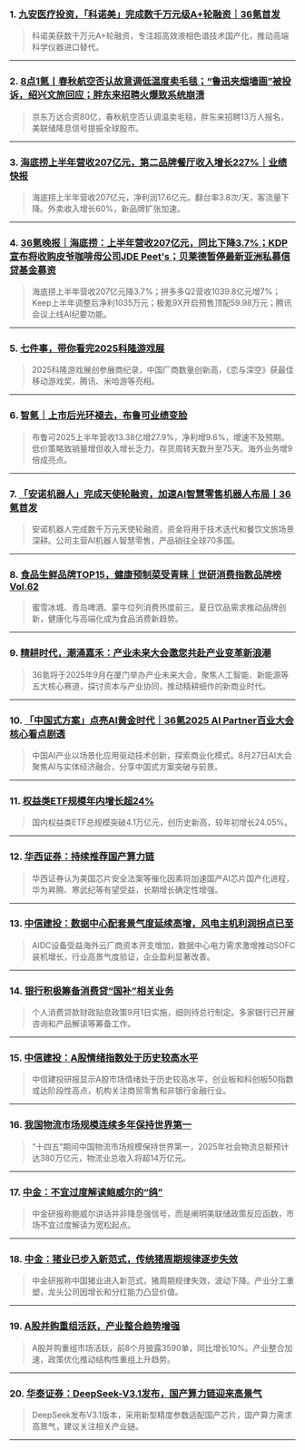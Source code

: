 ### 1. [九安医疗投资，「科诺美」完成数千万元级A+轮融资｜36氪首发](https://36kr.com/p/3438352967486855?f=rss)

> 科诺美获数千万元A+轮融资，专注超高效液相色谱技术国产化，推动高端科学仪器进口替代。

---


### 2. [8点1氪丨春秋航空否认故意调低温度卖毛毯；“鲁迅夹烟墙画”被投诉，绍兴文旅回应；胖东来招聘火爆致系统崩溃](https://36kr.com/p/3438907646561670?f=rss)

> 京东万达合资80亿，春秋航空否认调温卖毛毯，胖东来招聘13万人报名，美联储降息信号提振全球股市。

---


### 3. [海底捞上半年营收207亿元，第二品牌餐厅收入增长227%｜业绩快报](https://36kr.com/p/3438245752508039?f=rss)

> 海底捞上半年营收207亿元，净利润17.6亿元。翻台率3.8次/天，客流量下降。外卖收入增长60%，新品牌扩张加速。

---


### 4. [36氪晚报｜海底捞：上半年营收207亿元，同比下降3.7%；KDP宣布将收购皮爷咖啡母公司JDE Peet's；贝莱德暂停最新亚洲私募信贷基金募资](https://36kr.com/p/3438153015938435?f=rss)

> 海底捞上半年营收207亿元降3.7%；拼多多Q2营收1039.8亿元增7%；Keep上半年调整后净利1035万元；极氪9X开启预售顶配59.98万元；腾讯会议上线AI纪要功能。

---


### 5. [七件事，带你看完2025科隆游戏展](https://36kr.com/p/3438087719603593?f=rss)

> 2025科隆游戏展创参展商纪录，中国厂商数量创新高，《恋与深空》获最佳移动游戏奖，腾讯、米哈游等亮相。

---


### 6. [智氪｜上市后光环褪去，布鲁可业绩变脸](https://36kr.com/p/3438109169405570?f=rss)

> 布鲁可2025上半年营收13.38亿增27.9%，净利增9.6%，增速不及预期。低价策略致销量增但收入增长乏力，存货周转天数升至75天。海外业务增9倍成亮点。

---


### 7. [「安诺机器人」完成天使轮融资，加速AI智慧零售机器人布局​丨36氪首发](https://36kr.com/p/3437863239437697?f=rss)

> 安诺机器人完成数千万元天使轮融资，资金将用于技术迭代和餐饮文旅场景深耕。公司主营AI机器人智慧零售，产品销往全球70多国。

---


### 8. [食品生鲜品牌TOP15，健康预制菜受青睐｜世研消费指数品牌榜Vol.62](https://36kr.com/p/3438017128009353?f=rss)

> 蜜雪冰城、青岛啤酒、蒙牛位列消费热度前三。夏日饮品需求推动品牌创新，健康化与高端化成为食品消费新趋势。

---


### 9. [精耕时代，潮涌嘉禾：产业未来大会邀您共赴产业变革新浪潮](https://36kr.com/p/3437923253734792?f=rss)

> 36氪将于2025年9月在厦门举办产业未来大会，聚焦人工智能、新能源等五大核心赛道，探讨资本与产业协同，推动精耕细作的新商业时代。

---


### 10. [「中国式方案」点亮AI黄金时代｜36氪2025 AI Partner百业大会核心看点剧透](https://36kr.com/p/3437703386697089?f=rss)

> 中国AI产业以场景化应用驱动技术创新，探索商业化模式。8月27日AI大会聚焦AI与实体经济融合，分享中国式方案突破与前景。

---


### 11. [权益类ETF规模年内增长超24%](https://36kr.com/newsflashes/3438918557650565?f=rss)

> 国内权益类ETF总规模突破4.1万亿元，创历史新高，较年初增长24.05%。

---


### 12. [华西证券：持续推荐国产算力链](https://36kr.com/newsflashes/3438917946887559?f=rss)

> 华西证券认为美国芯片安全法案等催化因素将加速国产AI芯片国产化进程，华为昇腾、寒武纪等有望受益，长期增长确定性增强。

---


### 13. [中信建投：数据中心配套景气度延续高增，风电主机利润拐点已至](https://36kr.com/newsflashes/3438916214132099?f=rss)

> AIDC设备受益海外云厂商资本开支增加，数据中心电力需求激增推动SOFC装机增长，行业高景气度验证，企业盈利显著改善。

---


### 14. [银行积极筹备消费贷“国补”相关业务](https://36kr.com/newsflashes/3438914083589513?f=rss)

> 个人消费贷款财政贴息政策9月1日实施，细则待总行制定。多家银行已开展咨询和产品解读等筹备工作。

---


### 15. [中信建投：A股情绪指数处于历史较高水平](https://36kr.com/newsflashes/3438911812586881?f=rss)

> 中信建投研报显示A股市场情绪处于历史较高水平，创业板和科创板50指数或达阶段性高点，机构关注商贸零售和非银行金融行业。

---


### 16. [我国物流市场规模连续多年保持世界第一](https://36kr.com/newsflashes/3438907852361344?f=rss)

> “十四五”期间中国物流市场规模保持世界第一，2025年社会物流总额预计达380万亿元，物流业总收入将超14万亿元。

---


### 17. [中金：不宜过度解读鲍威尔的“鸽”](https://36kr.com/newsflashes/3438906627542400?f=rss)

> 中金研报称鲍威尔讲话并非降息强信号，而是阐明美联储政策反应函数，市场不宜过度解读为宽松起点。

---


### 18. [中金：猪业已步入新范式，传统猪周期规律逐步失效](https://36kr.com/newsflashes/3438904420978049?f=rss)

> 中金研报称中国猪业进入新范式，猪周期规律失效，波动下降。产业分工重塑，龙头公司因增长和分红能力凸显价值。

---


### 19. [A股并购重组活跃，产业整合趋势增强](https://36kr.com/newsflashes/3438903918103936?f=rss)

> A股并购重组市场活跃，前8个月披露3590单，同比增长10%。产业整合加速，政策优化推动结构性重组上升趋势。

---


### 20. [华泰证券：DeepSeek-V3.1发布，国产算力链迎来高景气](https://36kr.com/newsflashes/3438903228059009?f=rss)

> DeepSeek发布V3.1版本，采用新型精度参数适配国产芯片，国产算力需求高景气，建议关注相关产业链。

---

